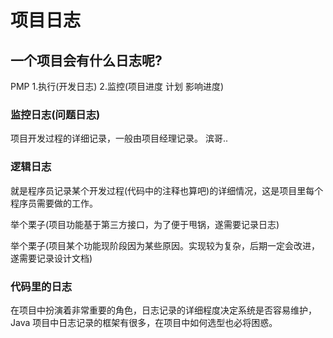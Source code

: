 # 项目日志

## 一个项目会有什么日志呢?


PMP 1.执行(开发日志) 2.监控(项目进度 计划 影响进度)

### 监控日志(问题日志)

项目开发过程的详细记录，一般由项目经理记录。 滨哥..



### 逻辑日志

就是程序员记录某个开发过程(代码中的注释也算吧)的详细情况，这是项目里每个程序员需要做的工作。

举个栗子(项目功能基于第三方接口，为了便于甩锅，遂需要记录日志)

举个栗子(项目某个功能现阶段因为某些原因。实现较为复杂，后期一定会改进，遂需要记录设计文档)

### 代码里的日志

在项目中扮演着非常重要的角色，日志记录的详细程度决定系统是否容易维护，Java 项目中日志记录的框架有很多，在项目中如何选型也必将困惑。

